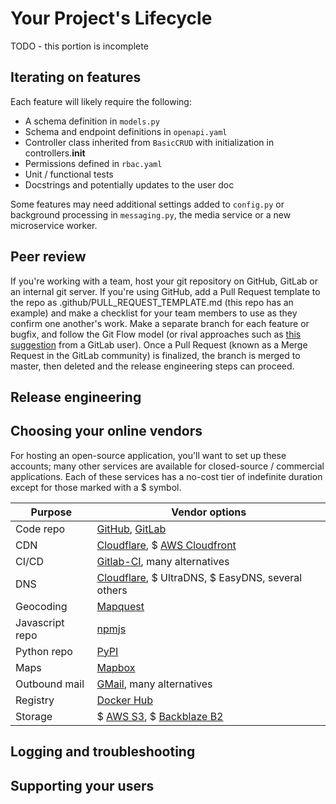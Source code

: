 # Your Project's Lifecycle

TODO - this portion is incomplete

## Iterating on features
Each feature will likely require the following:

* A schema definition in `models.py`
* Schema and endpoint definitions in `openapi.yaml`
* Controller class inherited from `BasicCRUD` with initialization in controllers.__init__
* Permissions defined in `rbac.yaml`
* Unit / functional tests
* Docstrings and potentially updates to the user doc

Some features may need additional settings added to `config.py` or background processing in `messaging.py`, the media service or a new microservice worker.

## Peer review

If you're working with a team, host your git repository on GitHub, GitLab or an internal git server. If you're using GitHub, add a Pull Request template to the repo as .github/PULL_REQUEST_TEMPLATE.md (this repo has an example) and make a checklist for your team members to use as they confirm one another's work. Make a separate branch for each feature or bugfix, and follow the Git Flow model (or rival approaches such as [this suggestion](https://about.gitlab.com/blog/2020/03/05/what-is-gitlab-flow/) from a GitLab user). Once a Pull Request (known as a Merge Request in the GitLab community) is finalized, the branch is merged to master, then deleted and the release engineering steps can proceed.

## Release engineering

## Choosing your online vendors

For hosting an open-source application, you'll want to set up these accounts; many other services are available for closed-source / commercial applications. Each of these services has a no-cost tier of indefinite duration except for those marked with a $ symbol.

Purpose | Vendor options
------- | --------------
Code repo | [GitHub](https://github.com), [GitLab](https://gitlab.com)
CDN | [Cloudflare](https://www.cloudflare.com/), $ [AWS Cloudfront](https://aws.amazon.com/cloudfront/)
CI/CD | [Gitlab-CI](https://about.gitlab.com/solutions/github/), many alternatives
DNS | [Cloudflare](https://www.cloudflare.com/), $ UltraDNS, $ EasyDNS, several others
Geocoding | [Mapquest](https://developer.mapquest.com/documentation/geocoding-api/)
Javascript repo | [npmjs](https://npmjs.com)
Python repo | [PyPI](https://pypi.org)
Maps | [Mapbox](https://www.mapbox.com/signup/)
Outbound mail | [GMail](https://mail.google.com), many alternatives
Registry | [Docker Hub](https://hub.docker.com/)
Storage | $ [AWS S3](https://aws.amazon.com/account/), $ [Backblaze B2](https://www.backblaze.com/)

## Logging and troubleshooting

## Supporting your users

